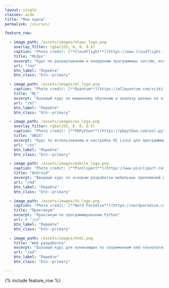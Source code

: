 ```yaml
---
layout: single
classes: wide
title: "Мои курсы"
permalink: /courses/

feature_row:

  - image_path: /assets/images/mlops_logo.png
    overlay_filter: rgba(255, 0, 0, 0.5)
    caption: "Photo credit: [**CloudFlight**](https://www.cloudflight.io/en/blog/mlwhat-what-is-mlops-and-why-you-should-care/)"
    title: "MLOps"
    excerpt: "Курс по развертыванию и внедрению программных систем, использующих методы искусственного интеллекта и машинного обучения"
    url: "/mo"
    btn_label: "Перейти"
    btn_class: "btn--primary"

  - image_path: /assets/images/ml_logo.png
    caption: "Photo credit: [**Quantum**](https://ml2quantum.com/scikit-learn/)"
    title: "ML"
    excerpt: "Базовый курс по машинному обучению и анализу данных на языке Python"
    url: "/ml"
    btn_label: "Перейти"
    btn_class: "btn--primary"

  - image_path: /assets/images/os_logo.png
    overlay_filter: rgba(255, 0, 0, 0.5)
    caption: "Photo credit: [**PBPython**](https://pbpython.com/wsl-python.html)"
    title: "UNIX"
    excerpt: "Курс по использованию и настройке ОС Linux для программирования и создания сетевых приложений"
    url: "/os"
    btn_label: "Перейти"
    btn_class: "btn--primary"

  - image_path: /assets/images/mobile_logo.png
    caption: "Photo credit: [**PinClipart**](https://www.pinclipart.com/pindetail/bRmJwo_loading-speed-is-crucial-to-many-rn-apps/)"
    title: "Android"
    excerpt: "Вводный курс по основам разработки мобильных приложений для ОС Android"
    url: "/md"
    btn_label: "Перейти"
    btn_class: "btn--primary"

  - image_path: /assets/images/tk_logo.png
    caption: "Photo credit: [**Nerd Paradise**](https://nerdparadise.com/)"
    title: "Практикум"
    excerpt: "Практикум по программированию Python"
    url: # "/pd"
    btn_label: "Перейти"
    btn_class: "btn--primary"

  - image_path: /assets/images/html.png
    title: "Web разработка"
    excerpt: "Базовый курс для начинающих по своременным веб-технологиям"
    url: "/wd"
    btn_label: "Перейти"
    btn_class: "btn--primary"

---
```


{% include feature_row %}

